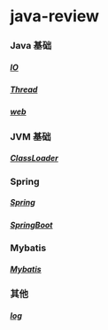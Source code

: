 # java-review

### Java 基础

##### [IO](Java-Base/java-io.md)

##### [Thread](Java-Base/java-thread.md)

##### [web](Java-Web/java-web.md)

### JVM 基础

##### [ClassLoader](JVM-Base/jvm-classloader.md)

### Spring

##### [Spring](Spring/spring.md)

##### [SpringBoot](Spring/springboot.md)

### Mybatis

##### [Mybatis](Mybatis/mybatis.md)

### 其他

##### [log](Log/log.md)
